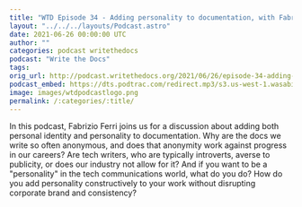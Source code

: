 ```yaml
---
title: "WTD Episode 34 - Adding personality to documentation, with Fabrizio Ferri"
layout: "../../../layouts/Podcast.astro"
date: 2021-06-26 00:00:00 UTC
author: ""
categories: podcast writethedocs
podcast: "Write the Docs"
tags: 
orig_url: http://podcast.writethedocs.org/2021/06/26/episode-34-adding-personal-identity-and-personality/
podcast_embed: https://dts.podtrac.com/redirect.mp3/s3.us-west-1.wasabisys.com/writethedocs-podcast/wtd_episode_34_personality2.mp3
image: images/wtdpodcastlogo.png
permalink: /:categories/:title/
---
```

In this podcast, Fabrizio Ferri joins us for a discussion about adding both personal identity and personality to documentation. Why are the docs we write so often anonymous, and does that anonymity work against progress in our careers? Are tech writers, who are typically introverts, averse to publicity, or does our industry not allow for it? And if you want to be a "personality" in the tech communications world, what do you do? How do you add personality constructively to your work without disrupting corporate brand and consistency?